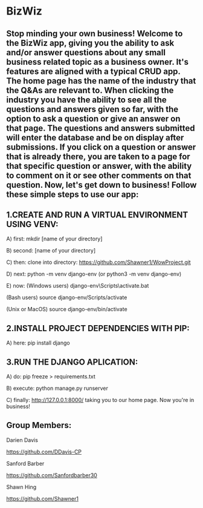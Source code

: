 BizWiz
======
Stop minding your own business! Welcome to the BizWiz app, giving you the ability to ask and/or answer questions about any small business related topic as a business owner. It's features are aligned with a typical CRUD app. The home page has the name of the industry that the Q&As are relevant to. When clicking the industry you have the ability to see all the questions and answers given so far, with the option to ask a question or give an answer on that page. The questions and answers submitted will enter the database and be on display after submissions. If you click on a question or answer that is already there, you are taken to a page for that specific question or answer, with the ability to comment on it or see other comments on that question. Now, let's get down to business! Follow these simple steps to use our app:
------------------------------------------------- 
1.CREATE AND RUN A VIRTUAL ENVIRONMENT USING VENV:
--------------------------------------------------
A) first: mkdir [name of your directory]

B) second: [name of your directory]

C) then: clone into directory: https://github.com/Shawner1/WowProject.git

D) next: python -m venv django-env (or python3 -m venv django-env)

E) now: (Windows users) django-env\Scripts\activate.bat

(Bash users) source django-env/Scripts/activate

(Unix or MacOS) source django-env/bin/activate

2.INSTALL PROJECT DEPENDENCIES WITH PIP:
-------------------------------------------------
A) here: pip install django

3.RUN THE DJANGO APLICATION:
-------------------------------------------------
A) do: pip freeze > requirements.txt

B) execute: python manage.py runserver

C) finally: http://127.0.0.1:8000/ taking you to our home page. Now you're in business!

Group Members:
-------------------------------------------------
Darien Davis 

https://github.com/DDavis-CP

Sanford Barber 

https://github.com/Sanfordbarber30

Shawn Hing 

https://github.com/Shawner1
